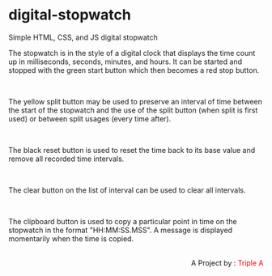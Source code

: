 # digital-stopwatch

Simple HTML, CSS, and JS digital stopwatch

The stopwatch is in the style of a digital clock that displays the time count up in milliseconds, seconds, minutes, and hours. It can be started and stopped with the green start button which then becomes a red stop button.

<br>

The yellow split button may be used to preserve an interval of time between the start of the stopwatch and the use of the split button (when split is first used) or between split usages (every time after).

<br>

The black reset button is used to reset the time back to its base value and remove all recorded time intervals.

<br>

The clear button on the list of interval can be used to clear all intervals.

<br>

The clipboard button is used to copy a particular point in time on the stopwatch in the format "HH:MM:SS.MSS". A message is displayed momentarily when the time is copied.

<br>

<div style="text-align: right">
<p style="display: inline">A Project by :</p>
<p style="color: red; display: inline">Triple A</p>
</div>
